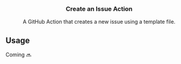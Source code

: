 <h3 align="center">Create an Issue Action</h3>
<p align="center">A GitHub Action that creates a new issue using a template file.<p>

## Usage

Coming 🔜